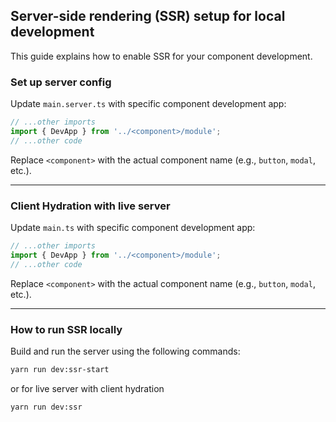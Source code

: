 ## Server-side rendering (SSR) setup for local development

This guide explains how to enable SSR for your component development.

### Set up server config

Update `main.server.ts` with specific component development app:

```typescript
// ...other imports
import { DevApp } from '../<component>/module';
// ...other code
```

Replace `<component>` with the actual component name (e.g., `button`, `modal`, etc.).

---

### Client Hydration with live server

Update `main.ts` with specific component development app:

```typescript
// ...other imports
import { DevApp } from '../<component>/module';
// ...other code
```

Replace `<component>` with the actual component name (e.g., `button`, `modal`, etc.).

---

### How to run SSR locally

Build and run the server using the following commands:

```bash
yarn run dev:ssr-start
```

or for live server with client hydration

```bash
yarn run dev:ssr
```
